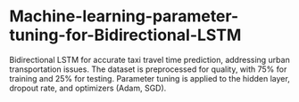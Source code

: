 # Machine-learning-parameter-tuning-for-Bidirectional-LSTM
 Bidirectional LSTM for accurate taxi travel time prediction, addressing urban transportation issues. The dataset is preprocessed for quality, with 75% for training and 25% for testing. Parameter tuning is applied to the hidden layer, dropout rate, and optimizers (Adam, SGD).
